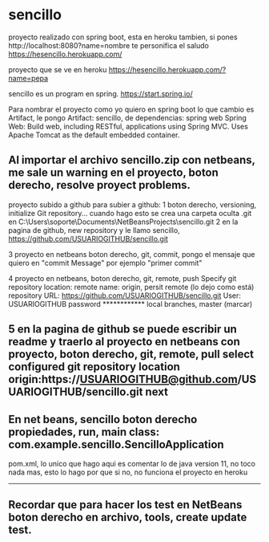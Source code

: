 # sencillo

proyecto realizado con spring boot, esta en heroku tambien, si pones http://localhost:8080?name=nombre te personifica el saludo
https://hesencillo.herokuapp.com/

proyecto que se ve en heroku
https://hesencillo.herokuapp.com/?name=pepa

sencillo es un program en spring. https://start.spring.io/

Para nombrar el proyecto como yo quiero en spring boot lo que cambio es Artifact, le pongo Artifact: sencillo, de dependencias: spring web
Spring Web:
Build web, including RESTful, applications using Spring MVC. Uses Apache Tomcat as the default embedded container.

Al importar el archivo sencillo.zip con netbeans, me sale un warning en el proyecto, boton derecho, resolve proyect problems.
--------------------------------------------------------------
proyecto subido a github
para subier a github:
1 boton derecho, versioning, initialize Git repository...
cuando hago esto se crea una carpeta oculta .git en C:\Users\soporte\Documents\NetBeansProjects\sencillo\.git
2 en la pagina de github, new repository y le llamo sencillo, https://github.com/USUARIOGITHUB/sencillo.git

3 proyecto en netbeans boton derecho, git, commit, pongo el mensaje que quiero en "commit Message" por ejemplo "primer commit"

4 proyecto en netbeans, boton derecho, git, remote, push
Specify git repository location:
remote name: origin, persit remote (lo dejo como está)
repository URL: https://github.com/USUARIOGITHUB/sencillo.git
User: USUARIOGITHUB
password ************
local branches, master (marcar)

5 en la pagina de github se puede escribir un readme y traerlo al proyecto en netbeans con proyecto, boton derecho, git, remote, pull
select configured git repository location
origin:https://USUARIOGITHUB@github.com/USUARIOGITHUB/sencillo.git
next
------------
En net beans, sencillo boton derecho propiedades, run, main class: com.example.sencillo.SencilloApplication
------------
pom.xml, lo unico que hago aqui es comentar lo de java version 11, no toco nada mas, esto lo hago por que si no, no funciona el proyecto en heroku
<!--
        <properties>
		<java.version>11</java.version>
	</properties>
-->  

-------------
Recordar que para hacer los test en NetBeans
boton derecho en archivo, tools, create update test.
--------------------------------


